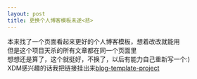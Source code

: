 ```yaml
---
layout: post
title: 更换个人博客模板未遂<悲>
---
```


本来找了一个页面看起来更好的个人博客模板，想着改改就能用<br>
但是这个项目天杀的所有文章都在同一个页面里<br>
想想还是算了，这个就挺好，不换了，以后有能力自己重新写一个:)<br>
XDM感兴趣的话我把链接挂出来[blog-template-project](https://github.com/caoyx1990/blog-template-project)